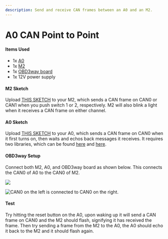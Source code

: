 ```yaml
---
description: Send and receive CAN frames between an A0 and an M2.
---
```


# A0 CAN Point to Point

#### Items Used

* 1x [A0](https://www.macchina.cc/catalog/a0-boards/a0-under-dash)
* 1x [M2](https://www.macchina.cc/catalog/m2-boards/m2-under-dash)
* 1x [OBD3way board](https://www.macchina.cc/catalog/tools/obd3way)
* 1x 12V power supply

#### M2 Sketch

Upload [THIS SKETCH](https://gist.github.com/kenny-macchina/690d95b6c260b15f794510dccb4950c8) to your M2, which sends a CAN frame on CAN0 or CAN1 when you push switch 1 or 2, respectively. M2 will also blink a light when it receives a CAN frame on either channel.

#### A0 Sketch

Upload [THIS SKETCH](https://gist.github.com/kenny-macchina/5a39add47c97a8fcd16d0d45d8794679) to your A0, which sends a CAN frame on CAN0 when it first turns on, then waits and echos back messages it receives. It requires two libraries, which can be found [here](https://github.com/collin80/esp32_can) and [here](https://github.com/collin80/can_common).

#### OBD3way Setup

Connect both M2, A0, and OBD3way board as shown below. This connects the CAN0 of A0 to the CAN0 of M2.

![](../../.gitbook/assets/img_7198.jpg)

![CAN0 on the left is connected to CAN0 on the right.](../../.gitbook/assets/img_7201.jpg)

#### Test

Try hitting the reset button on the A0, upon waking up it will send a CAN frame on CAN0 and the M2 should flash, signifying it has received the frame. Then try sending a frame from the M2 to the A0, the A0 should echo it back to the M2 and it should flash again.

